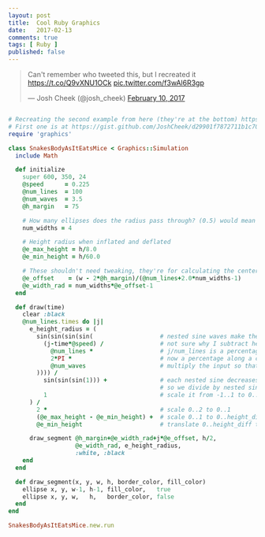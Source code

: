 ```yaml
---
layout: post
title:  Cool Ruby Graphics
date:   2017-02-13
comments: true
tags: [ Ruby ]
published: false
---
```


<blockquote class="twitter-tweet" data-lang="en"><p lang="en" dir="ltr">Can&#39;t remember who tweeted this, but I recreated it <a href="https://t.co/Q9vXNU1OCk">https://t.co/Q9vXNU1OCk</a> <a href="https://t.co/f3wAl6R3gp">pic.twitter.com/f3wAl6R3gp</a></p>&mdash; Josh Cheek (@josh_cheek) <a href="https://twitter.com/josh_cheek/status/830164612855246848">February 10, 2017</a></blockquote>
<script async src="//platform.twitter.com/widgets.js" charset="utf-8"></script>

~~~ ruby

# Recreating the second example from here (they're at the bottom) https://learningd3.com/blog/generative-art/
# First one is at https://gist.github.com/JoshCheek/d29901f7872711b1c70faafbc334e336
require 'graphics'

class SnakesBodyAsItEatsMice < Graphics::Simulation
  include Math

  def initialize
    super 600, 350, 24
    @speed      = 0.225
    @num_lines  = 100
    @num_waves  = 3.5
    @h_margin   = 75

    # How many ellipses does the radius pass through? (0.5) would mean their edges touch instead of overlapping
    num_widths = 4

    # Height radius when inflated and deflated
    @e_max_height = h/8.0
    @e_min_height = h/60.0

    # These shouldn't need tweaking, they're for calculating the center and width of the ellipses
    @e_offset    = (w - 2*@h_margin)/(@num_lines+2.0*num_widths-1)
    @e_width_rad = num_widths*@e_offset-1
  end

  def draw(time)
    clear :black
    @num_lines.times do |j|
      e_height_radius = (
        sin(sin(sin(sin(                   # nested sine waves make the output more round
          (j-time*@speed) /                # not sure why I subtract here, seems like I should add, but then the wave moves left
            @num_lines *                   # j/num_lines is a percentage along the wave
            2*PI *                         # now a percentage along a circle. Passed into sine, this gives one wave: -*`*-._.-
            @num_waves                     # multiply the input so that it traverses more circles (more waves)
        )))) /
          sin(sin(sin(1))) +               # each nested sine decreases the amplitude (b/c needs input of -π..π to include full range, but output of sine is -1..1)
                                           # so we divide by nested sines of 1 (the max output value) to scale the final wave back to -1..1
          1                                # scale it from -1..1 to 0..2
      ) /
        2 *                                # scale 0..2 to 0..1
        (@e_max_height - @e_min_height) +  # scale 0..1 to 0..height_diff
        @e_min_height                      # translate 0..height_diff to min_height..max_height

      draw_segment @h_margin+@e_width_rad+j*@e_offset, h/2,
                   @e_width_rad, e_height_radius,
                   :white, :black
    end
  end

  def draw_segment(x, y, w, h, border_color, fill_color)
    ellipse x, y, w-1, h-1, fill_color,   true
    ellipse x, y, w,   h,   border_color, false
  end
end

SnakesBodyAsItEatsMice.new.run

~~~
